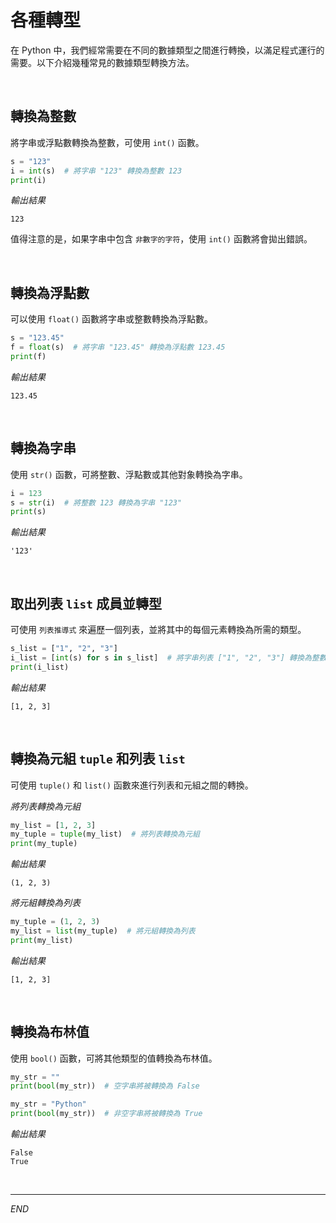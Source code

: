 # 各種轉型

在 Python 中，我們經常需要在不同的數據類型之間進行轉換，以滿足程式運行的需要。以下介紹幾種常見的數據類型轉換方法。

<br>

## 轉換為整數

將字串或浮點數轉換為整數，可使用 `int()` 函數。

```python
s = "123"
i = int(s)  # 將字串 "123" 轉換為整數 123
print(i)
```

_輸出結果_

```plaintext
123
```

值得注意的是，如果字串中包含 `非數字的字符`，使用 `int()` 函數將會拋出錯誤。

<br>

## 轉換為浮點數

可以使用 `float()` 函數將字串或整數轉換為浮點數。

```python
s = "123.45"
f = float(s)  # 將字串 "123.45" 轉換為浮點數 123.45
print(f)
```

_輸出結果_

```plaintext
123.45
```

<br>

## 轉換為字串

使用 `str()` 函數，可將整數、浮點數或其他對象轉換為字串。

```python
i = 123
s = str(i)  # 將整數 123 轉換為字串 "123"
print(s)
```

_輸出結果_

```plaintext
'123'
```

<br>

## 取出列表 `list` 成員並轉型

可使用 `列表推導式` 來遍歷一個列表，並將其中的每個元素轉換為所需的類型。

```python
s_list = ["1", "2", "3"]
i_list = [int(s) for s in s_list]  # 將字串列表 ["1", "2", "3"] 轉換為整數列表 [1, 2, 3]
print(i_list)
```

_輸出結果_

```plaintext
[1, 2, 3]
```

<br>




## 轉換為元組 `tuple` 和列表 `list`

可使用 `tuple()` 和 `list()` 函數來進行列表和元組之間的轉換。

_將列表轉換為元組_
```python
my_list = [1, 2, 3]
my_tuple = tuple(my_list)  # 將列表轉換為元組
print(my_tuple)
```

_輸出結果_

```plaintext
(1, 2, 3)
```

_將元組轉換為列表_
```python
my_tuple = (1, 2, 3)
my_list = list(my_tuple)  # 將元組轉換為列表
print(my_list)
```

_輸出結果_

```plaintext
[1, 2, 3]
```

<br>

## 轉換為布林值

使用 `bool()` 函數，可將其他類型的值轉換為布林值。

```python
my_str = ""
print(bool(my_str))  # 空字串將被轉換為 False

my_str = "Python"
print(bool(my_str))  # 非空字串將被轉換為 True
```

_輸出結果_

```plaintext
False
True
```

<br>

---

_END_